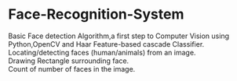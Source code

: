 # Face-Recognition-System
Basic Face detection Algorithm,a first step to Computer Vision using Python,OpenCV and Haar Feature-based cascade Classifier.
Locating/detecting faces (human/animals) from an image. <br>
Drawing Rectangle surrounding face. <br>
Count of number of faces in the image. <br>
